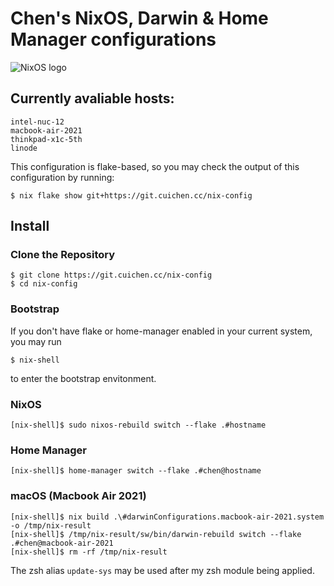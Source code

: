 # Chen's NixOS, Darwin & Home Manager configurations

![NixOS logo](https://git.cuichen.cc/nix-config/plain/assets/nixos.png)

## Currently avaliable hosts:

```
intel-nuc-12
macbook-air-2021
thinkpad-x1c-5th
linode
```

This configuration is flake-based, so you may check the output of this configuration by running:
```console
$ nix flake show git+https://git.cuichen.cc/nix-config
```

## Install

### Clone the Repository

```console
$ git clone https://git.cuichen.cc/nix-config
$ cd nix-config
```

### Bootstrap

If you don't have flake or home-manager enabled in your current system, you may run
```console
$ nix-shell
```
to enter the bootstrap envitonment.

### NixOS

```console
[nix-shell]$ sudo nixos-rebuild switch --flake .#hostname
```

### Home Manager

```console
[nix-shell]$ home-manager switch --flake .#chen@hostname
```

### macOS (Macbook Air 2021)

```console
[nix-shell]$ nix build .\#darwinConfigurations.macbook-air-2021.system -o /tmp/nix-result
[nix-shell]$ /tmp/nix-result/sw/bin/darwin-rebuild switch --flake .#chen@macbook-air-2021
[nix-shell]$ rm -rf /tmp/nix-result
```

The zsh alias `update-sys` may be used after my zsh module being applied.
